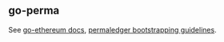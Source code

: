 ## go-perma

See [go-ethereum docs](https://github.com/ethereum/go-ethereum), [permaledger bootstrapping guidelines](https://github.com/permaledger/perma).

